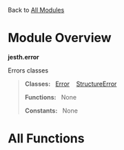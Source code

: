 Back to [All Modules](https://github.com/pyrustic/jesth/blob/master/docs/modules/README.md#readme)

# Module Overview

**jesth.error**
 
Errors classes

> **Classes:** &nbsp; [Error](https://github.com/pyrustic/jesth/blob/master/docs/modules/content/jesth.error/content/classes/Error.md#class-error) &nbsp;&nbsp; [StructureError](https://github.com/pyrustic/jesth/blob/master/docs/modules/content/jesth.error/content/classes/StructureError.md#class-structureerror)
>
> **Functions:** &nbsp; None
>
> **Constants:** &nbsp; None

# All Functions



